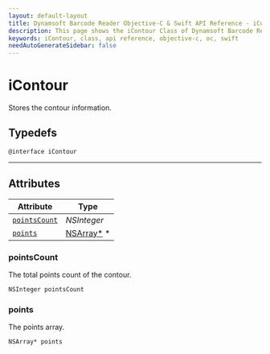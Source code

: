 ```yaml
---
layout: default-layout
title: Dynamsoft Barcode Reader Objective-C & Swift API Reference - iContour Class
description: This page shows the iContour Class of Dynamsoft Barcode Reader for iOS SDK.
keywords: iContour, class, api reference, objective-c, oc, swift
needAutoGenerateSidebar: false
---
```



# iContour

Stores the contour information.

## Typedefs

```objc
@interface iContour
```  

---

## Attributes
  
| Attribute | Type |
|---------- | ---- |
| [`pointsCount`](#pointscount) |  *NSInteger* |
| [`points`](#points) | [NSArray*](iDBRPoint.md) \* |


### pointsCount

The total points count of the contour.

```objc
NSInteger pointsCount
```  
  
### points

The points array.

```objc
NSArray* points
```  
